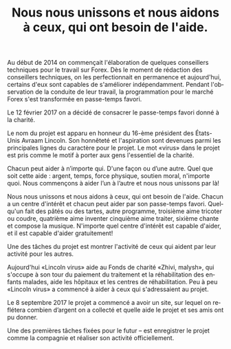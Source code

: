 ﻿---
layout: post

title: Nous nous unissons et nous aidons  à ceux, qui ont besoin de l'aide.
meta: 12.02.2017
cover_img: 2017.02.12/logo.png
cover_fit: contain

category: news

lang: fr
ref: lincoln_virus_start
---

Au début de 2014 on commençait l'élaboration de quelques conseillers techniques pour le travail sur Forex.
Dès le moment de rédaction des conseillers techniques, on les perfectionnait en permanence  et aujourd'hui, certains d'eux sont capables de s'améliorer indépendamment.
Pendant l'observation de la conduite de leur travail, la programmation pour le marché Forex s'est transformée en passe-temps favori.

Le 12 février 2017 on a décidé de consacrer le passe-temps favori donné à la charité.

Le nom du projet est apparu en honneur du 16-ème président des États-Unis Avraam  Lincoln.
Son honnêteté et l'aspiration sont devenues parmi les principales lignes du caractère pour le projet.
Le mot «virus» dans le projet est pris comme le motif  à porter aux gens l'essentiel de la charité.

Chacun peut aider à n’importe qui.
D'une façon ou d’une autre. 
Quel que soit cette aide : argent, temps, force physique, soutien moral, n'importe quoi.
Nous commençons à aider l’un à l’autre et nous nous unissons par là!

Nous nous unissons et nous aidons  à ceux, qui ont besoin de l'aide.
Chacun a un centre d'intérêt et chacun peut aider par son passe-temps favori.
Quelqu'un fait des pâtés ou des tartes, autre programme, troisième aime tricoter ou coudre, quatrième aime inventer cinquième aime traiter, sixième chante et compose la musique.
N'importe quel centre d'intérêt est capable d'aider, et il est capable d'aider gratuitement!

Une des tâches du projet est montrer l'activité de ceux qui aident par leur activité pour les autres.

Aujourd'hui «Lincoln virus» aide au Fonds de charité  «Zhivi, malysh», qui s'occupe à son tour du paiement du traitement et la réhabilitation des enfants malades, aide les hôpitaux et les centres de réhabilitation.
Peu à peu «Lincoln virus» a commencé à aider à ceux qui s'adressaient  au projet.

Le 8 septembre 2017 le projet a commencé a avoir   un site, sur lequel on reflétera combien d’argent on a collecté et quelle aide le projet et ses amis ont pu donner.

Une des premières tâches fixées pour le futur – est enregistrer le projet comme la compagnie et réaliser  son activité officiellement.
